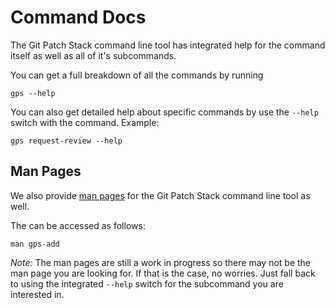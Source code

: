 # Command Docs

The Git Patch Stack command line tool has integrated help for the command
itself as well as all of it's subcommands.

You can get a full breakdown of all the commands by running

	gps --help

You can also get detailed help about specific commands by use the `--help`
switch with the command. Example:

	gps request-review --help

## Man Pages

We also provide [man pages](https://en.wikipedia.org/wiki/Man_page) for the Git
Patch Stack command line tool as well.

The can be accessed as follows:

	man gps-add

*Note:* The man pages are still a work in progress so there may not be the man
page you are looking for. If that is the case, no worries. Just fall back to
using the integrated `--help` switch for the subcommand you are interested in.
